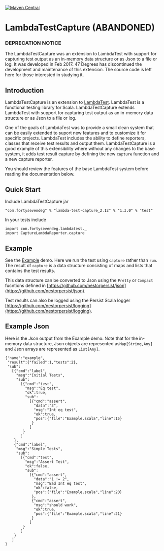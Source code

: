 [![Maven Central](https://img.shields.io/maven-central/v/com.fortysevendeg/lambda-test-capture_2.12.svg)](https://maven-badges.herokuapp.com/maven-central/com.fortysevendeg/lambda-test-capture_2.12)

# LambdaTestCapture (ABANDONED)

### DEPRECATION NOTICE
The LambdaTestCapture was an extension to LambdaTest with support for capturing test output as an in-memory data structure or as Json to a file
or log. It was developed in Feb 2017.
47 Degrees has discontinued the development and maintenance of this extension. The source code is left here for those interested in studying it.

## Introduction
LambdaTestCapture is an extension to 
[LambdaTest](https://github.com/47deg/LambdaTest). 
LambdaTest is a functional testing library for Scala.
LambdaTestCapture extends LambdaTest with support for 
capturing test output as an in-memory data structure or as Json to a file
or log.

One of the goals of LambdaTest was to provide a small clean system that can be easily 
extended to suport new features and to customize it for specific projects. 
LambdaTest includes the ability to define reporters, classes that receive test results
and output them. 
LambdaTestCapture is a good example of this extensibility where without any changes 
to the base system, it adds test result capture by defining the new `capture` function
and a new capture reporter.

You should review the features of the base LambdaTest system before 
reading the documentation below.

## Quick Start

Include LambdaTestCapture jar

    "com.fortysevendeg" % "lambda-test-capture_2.12" % "1.3.0" % "test"
    
In your tests include


    import com.fortysevendeg.lambdatest._
    import CaptureLambdaReporter.capture

    
## Example

See the [Example](https://github.com/47deg/LambdaTestAsync/blob/master/src/test/scala/demo/Example.scala) 
demo. Here we run the test using `capture` rather than `run`. The result of `capture` is
a data structure consisting of maps and lists that contains the test results.

This data structure can be converted to Json using the `Pretty` or `Compact` fucntions defined in
[https://github.com/nestorpersist/json](https://github.com/nestorpersist/json).

Test results can also be logged using the Persist Scala logger
[https://github.com/nestorpersist/logging](https://github.com/nestorpersist/logging).

## Example Json

Here is the Json output from the Example demo. Note that for the in-memory data structure,
Json objects are represented as`Map[String,Any]` and Json arrays are represented as
`List[Any]`.

```
{"name":"example",
 "result":{"failed":1,"tests":2},
 "sub":
   [{"cmd":"label",
     "msg":"Initial Tests",
     "sub":
       [{"cmd":"test",
         "msg":"Eq test",
         "ok":true,
         "sub":
           [{"cmd":"assert",
             "data":"3",
             "msg":"Int eq test",
             "ok":true,
             "pos":{"file":"Example.scala","line":15}
            }
           ]
        }
       ]
    },
    {"cmd":"label",
     "msg":"Simple Tests",
     "sub":
       [{"cmd":"test",
         "msg":"Assert Test",
         "ok":false,
         "sub":
           [{"cmd":"assert",
             "data":"1 != 2",
             "msg":"Bad Int eq test",
             "ok":false,
             "pos":{"file":"Example.scala","line":20}
            },
            {"cmd":"assert",
             "msg":"should work",
             "ok":true,
             "pos":{"file":"Example.scala","line":21}
            }
           ]
        }
       ]
    }
   ]
}
```



